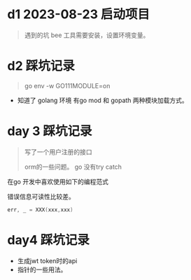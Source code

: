 
# d1 2023-08-23 启动项目
> 遇到的坑  bee 工具需要安装，设置环境变量。
> 
> 


# d2 踩坑记录

> go env -w GO111MODULE=on 

* 知道了 golang 环境  有go mod 和 gopath 两种模块加载方式。


# day 3 踩坑记录

> 写了一个用户注册的接口
>
> orm的一些问题。
> go 没有try catch

在go 开发中喜欢使用如下的编程范式

错误信息可读性比较差。
```go
err, _ = XXX(xxx,xxx)

```

# day4 踩坑记录

* 生成jwt token时的api
* 指针的一些用法。

